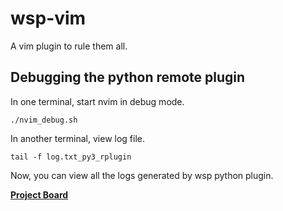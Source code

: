 # wsp-vim
A vim plugin to rule them all.


## Debugging the python remote plugin

In one terminal, start nvim in debug mode.
```
./nvim_debug.sh
```

In another terminal, view log file.
```
tail -f log.txt_py3_rplugin
```

Now, you can view all the logs generated by wsp python plugin.


**[Project Board](https://github.com/punitsoni/wsp-vim/projects/1)**
